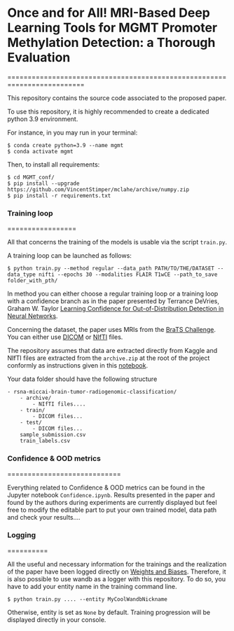 # Once and for All! MRI-Based Deep Learning Tools for MGMT Promoter Methylation Detection: a Thorough Evaluation
=========================================================================

This repository contains the source code associated to the proposed paper.

To use this repository, it is highly recommended to create a dedicated python 3.9 environment.

For instance, in you may run in your terminal:

```
$ conda create python=3.9 --name mgmt
$ conda activate mgmt
```

Then, to install all requirements:

```
$ cd MGMT_conf/
$ pip install --upgrade https://github.com/VincentStimper/mclahe/archive/numpy.zip
$ pip install -r requirements.txt
```

### Training loop
=================

All that concerns the training of the models is usable via the script `train.py`.

A training loop can be launched as follows:

```
$ python train.py --method regular --data_path PATH/TO/THE/DATASET --data_type nifti --epochs 30 --modalities FLAIR T1wCE --path_to_save folder_with_pth/
```

In method you can either choose a regular training loop or a training loop with a confidence branch as in the paper presented by Terrance DeVries, Graham W. Taylor [Learning Confidence for Out-of-Distribution Detection in Neural Networks](https://arxiv.org/abs/1802.04865). 

Concerning the dataset, the paper uses MRIs from the [BraTS Challenge](https://www.kaggle.com/competitions/rsna-miccai-brain-tumor-radiogenomic-classification).
You can either use [DICOM](https://www.kaggle.com/competitions/rsna-miccai-brain-tumor-radiogenomic-classification/data) or [NIfTI](https://www.kaggle.com/datasets/dschettler8845/brats-2021-task1) files.

The repository assumes that data are extracted directly from Kaggle and NIfTI files are extracted from the `archive.zip` at the root of the project conformly as instructions given in this [notebook](https://www.kaggle.com/code/dschettler8845/load-task-1-dataset-comparison-w-task-2-dataset).


Your data folder should have the following structure

```
- rsna-miccai-brain-tumor-radiogenomic-classification/
    - archive/ 
        - NIfTI files....
    - train/
        - DICOM files...
    - test/
        - DICOM files...
    sample_submission.csv
    train_labels.csv
```

### Confidence & OOD metrics
============================

Everything related to Confidence & OOD metrics can be found in the Jupyter notebook `Confidence.ipynb`. Results presented in the paper and found by the authors during experiments are currently displayed but feel free to modify the editable part to put your own trained model, data path and check your results....

### Logging
==========

All the useful and necessary information for the trainings and the realization of the paper have been logged directly on [Weights and Biases](https://wandb.ai/site). Therefore, it is also possible to use wandb as a logger with this repository. To do so, you have to add your entity name in the training command line.

```
$ python train.py .... --entity MyCoolWandbNickname
```

Otherwise, entity is set as `None` by default. Training progression will be displayed directly in your console.